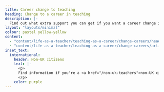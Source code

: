 ```yaml
---
title: Career change to teaching
heading: Change to a career in teaching
description: |-
  Find out what extra support you can get if you want a career change into teaching. Bring your skills and experience to life in the classroom.
layout: "layouts/minimal"
colour: pastel yellow-yellow
content: 
  - "content/life-as-a-teacher/teaching-as-a-career/change-careers/header" 
  - "content/life-as-a-teacher/teaching-as-a-career/change-careers/article"
inset_text:
  international:
    header: Non-UK citizens
    text: |-
      <p>
      Find information if you're a <a href="/non-uk-teachers">non-UK citizen interested in teaching in England</a>.
      </p>
    color: purple
---
```








